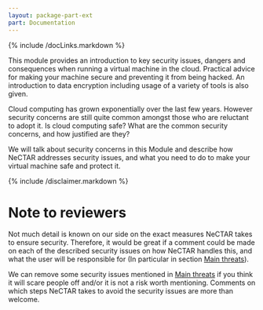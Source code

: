 ```yaml
---
layout: package-part-ext
part: Documentation
---
```

{% include /docLinks.markdown %}

This module provides an introduction to key security issues, dangers and consequences when running a virtual machine in the cloud. Practical advice for making your machine secure and preventing it from being hacked. An introduction to data encryption including usage of a variety of tools is also given.

Cloud computing has grown exponentially over the last few years. However security concerns are still quite common amongst those who are reluctant to adopt it. Is cloud computing safe? What are the common security concerns, and how justified are they?

We will talk about security concerns in this Module and describe how NeCTAR addresses security issues, and what you need to do to make your virtual machine safe and protect it.


{% include /disclaimer.markdown %}

# Note to reviewers

Not much detail is known on our side on the exact measures NeCTAR takes to ensure security. Therefore, it would be great if a comment could be made on each of the described security issues on how NeCTAR handles this, and what the user will be responsible for (In particular in section [Main threats](#heading=h.obdjk82338nf)).

We can remove some security issues mentioned in [Main threats](#heading=h.obdjk82338nf) if you think it will scare people off and/or it is not a risk worth mentioning. Comments on which steps NeCTAR takes to avoid the security issues are more than welcome.



